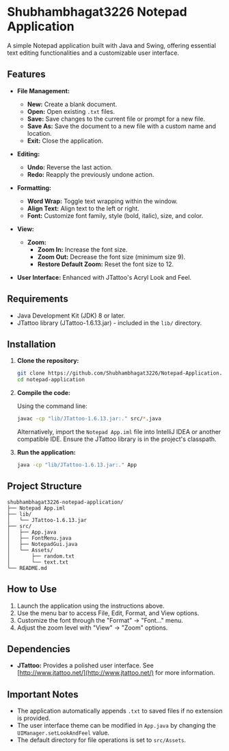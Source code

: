# Shubhambhagat3226 Notepad Application

A simple Notepad application built with Java and Swing, offering essential text editing functionalities and a customizable user interface.

## Features

*   **File Management:**
    *   **New:** Create a blank document.
    *   **Open:** Open existing `.txt` files.
    *   **Save:** Save changes to the current file or prompt for a new file.
    *   **Save As:** Save the document to a new file with a custom name and location.
    *   **Exit:** Close the application.

*   **Editing:**
    *   **Undo:** Reverse the last action.
    *   **Redo:** Reapply the previously undone action.

*   **Formatting:**
    *   **Word Wrap:** Toggle text wrapping within the window.
    *   **Align Text:**  Align text to the left or right.
    *   **Font:** Customize font family, style (bold, italic), size, and color.

*   **View:**
    *   **Zoom:**
        *   **Zoom In:** Increase the font size.
        *   **Zoom Out:** Decrease the font size (minimum size 9).
        *   **Restore Default Zoom:** Reset the font size to 12.

*   **User Interface:** Enhanced with JTattoo's Acryl Look and Feel.

## Requirements

*   Java Development Kit (JDK) 8 or later.
*   JTattoo library (JTattoo-1.6.13.jar) - included in the `lib/` directory.

## Installation

1.  **Clone the repository:**

    ```bash
    git clone https://github.com/Shubhambhagat3226/Notepad-Application.git
    cd notepad-application
    ```

2.  **Compile the code:**

    Using the command line:

    ```bash
    javac -cp "lib/JTattoo-1.6.13.jar:." src/*.java
    ```

    Alternatively, import the `Notepad App.iml` file into IntelliJ IDEA or another compatible IDE.  Ensure the JTattoo library is in the project's classpath.

3.  **Run the application:**

    ```bash
    java -cp "lib/JTattoo-1.6.13.jar:." App
    ```

## Project Structure
```
shubhambhagat3226-notepad-application/
├── Notepad App.iml
├── lib/
│   └── JTattoo-1.6.13.jar
├── src/
│   ├── App.java
│   ├── FontMenu.java
│   ├── NotepadGui.java
│   └── Assets/
│       ├── random.txt
│       └── text.txt
└── README.md
```

## How to Use

1.  Launch the application using the instructions above.
2.  Use the menu bar to access File, Edit, Format, and View options.
3.  Customize the font through the "Format" -> "Font..." menu.
4.  Adjust the zoom level with "View" -> "Zoom" options.

## Dependencies

*   **JTattoo:** Provides a polished user interface.  See [http://www.jtattoo.net/](http://www.jtattoo.net/) for more information.

## Important Notes

*   The application automatically appends `.txt` to saved files if no extension is provided.
*   The user interface theme can be modified in `App.java` by changing the `UIManager.setLookAndFeel` value.
*   The default directory for file operations is set to `src/Assets`.
